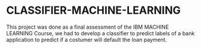 # CLASSIFIER-MACHINE-LEARNING
This project was done as a final assessment of the IBM MACHINE LEARNING Course, we had to develop a classifier to predict labels of a bank application to predict if a costumer will default the loan payment.
